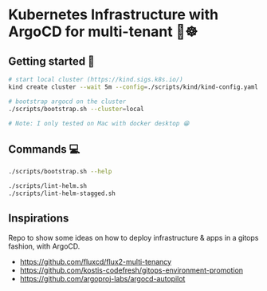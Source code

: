 # Kubernetes Infrastructure with ArgoCD for multi-tenant 🐙☸️

## Getting started 🚀

```sh
# start local cluster (https://kind.sigs.k8s.io/)
kind create cluster --wait 5m --config=./scripts/kind/kind-config.yaml

# bootstrap argocd on the cluster
./scripts/bootstrap.sh --cluster=local

# Note: I only tested on Mac with docker desktop 😁
```

## Commands 💻

```sh
./scripts/bootstrap.sh --help

./scripts/lint-helm.sh
./scripts/lint-helm-stagged.sh
```

## Inspirations

Repo to show some ideas on how to deploy infrastructure & apps in a gitops fashion, with ArgoCD.

- https://github.com/fluxcd/flux2-multi-tenancy
- https://github.com/kostis-codefresh/gitops-environment-promotion
- https://github.com/argoproj-labs/argocd-autopilot
